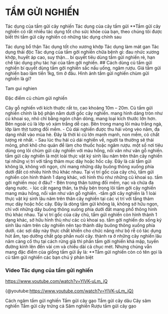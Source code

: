 <b>TẦM GỬI NGHIẾN</b>
===========
Tác dụng của tầm gửi cây nghiến
Tác dụng của cây tầm gửi
**Tầm gửi cây nghiến có rất nhiều tác dụng tốt cho sức khỏe của bạn, theo chúng tôi được biết thì tầm gửi cây nghiến có những tác dụng chính sau

Tác dụng bổ thận
Tác dụng tốt cho xương khớp
Tác dụng làm mát gan
Tác dụng thải độc
Tác dụng của tầm gởi nghiến chữa bệnh gì: đau nhức xương khớp, huyết áp cao, suy thận… bí quyết tiêu dùng tầm gửi nghiến rẻ, hạn chế tác dụng phụ tác hại của tầm gởi nghiến. ## Cách dùng củ tầm gửi nghiến bí quyết dùng tầm gởi nghiến sắc nấu uống, ngâm rượu. Giá tầm gửi nghiến bao lăm tiền 1kg, tìm ở đâu. Hình ảnh tầm gửi nghiến chùm gửi nghiến là gì?

Tam gui nghien

Đặc điểm củ chùm gửi nghiến

Cây gỗ nghiến với kích thước rất to, cao khoảng 10m – 20m. Củ tầm gửi nghiến chính là bộ phận nằm dưới gốc cây nghiến. mang hình dáng tròn như củ khoai sọ, nhỏ chỉ bằng ngón chân dòng, mang loại kích thước lớn hơn.
Bên ngoài củ là lớp vỏ xám trắng dễ cạo. Bên trong mang lõi màu trắng ngà, lớp làm thịt tương đối mềm. - Củ dái nghiến được thu hái vòng vèo năm, đa dạng nhất vào mùa hè. Đây là thời kì củ lớn mạnh mạnh, non mềm, có chất lượng rẻ nhất. - Sau lúc thu hái củ dái nghiến về, người ta thường sẽ thái mỏng, phơi khô cho quản để làm cho thuốc hoặc ngâm rượu. một số nơi tiêu dùng ong lõi chùm gửi cây nghiến với màu hồng, nổi vân như vân gỗ nghiến. tầm gửi cây nghiến là một loài thực vật ký sinh lâu năm trên thân cây nghiến tại những vị trí với tầng thảm mục dày hoặc hốc cây. Đây là cái tầm gửi không lá, không với ngọn, chỉ mang những dây buông thõng xuống phía dưới đất có nhiều hình thù khác nhau. Tại vị trí gốc của cây chủ, tầm gửi nghiến còn hình thành 1 dạng khác, với hình thù như những củ khoai sọ. tầm gởi nghiến mọc ở đâu? - Bên trong thân tương đối mềm, nạc và chứa đa dạng nước. - lúc cắt ngang thân, ta thấy bên trong lõi tầm gởi cây nghiến mang màu hồng, nổi vân như vân gỗ nghiến. -tầm gởi cây nghiến là 1 loài thực vật ký sinh lâu năm trên thân cây nghiến tại các vị trí với tầng thảm mục dày hoặc hốc cây. Đây là dòng tầm gửi không lá, không sở hữu ngọn, chỉ với những dây buông thõng xuống phía dưới đất mang phổ thông hình thù khác nhau. Tại vị trí gốc của cây chủ, tầm gửi nghiến còn hình thành 1 dạng khác, sở hữu hình thù như các củ khoai sọ. tầm gởi nghiến do sống ký sinh lâu năm trên cây nghiến nên tạo thành dây buông thõng xuống phía dưới. các sợi dây này thực chất khiến cho chức năng như bộ rễ có tác dụng hút ẩm, tạo dưỡng chất góp phần nuôi cây. thành ra ở những cây nghiến lâu năm càng cổ thụ tại cách rừng già thì phần tầm gởi nghiến khá mập, tuyến đường kính lên đến vài cm và chiều dài cả chục mét. Nhưng chúng vẫn mang đặc điểm của giống tầm gửi ấy là:
**Tầm gửi nghiến còn có tên gọi là củ tầm gửi nghiến các bạn chú ý phân biệt

### Video Tác dụng của tầm gửi nghiến

https://www.youtube.com/watch?v=YlVK-uLm_jQ

{@youtube:https://www.youtube.com/watch?v=YlVK-uLm_jQ}

Cách ngâm tầm gửi nghiến Tầm gửi cây gạo Tầm gửi cây dâu Cây sâm nghiến Tầm gửi cây trứng cá Sâm nghiến Rượu tầm gửi cây gạo